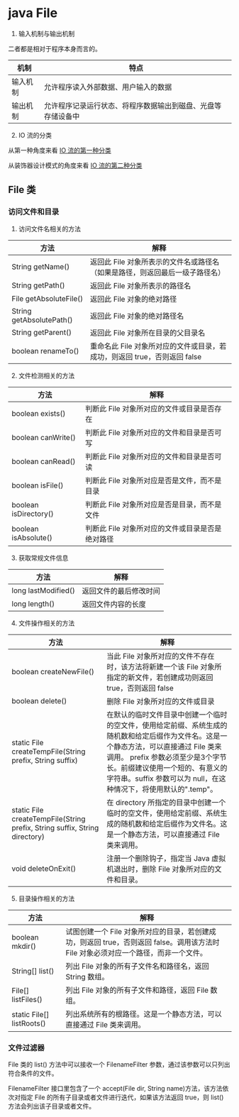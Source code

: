 # java File
1. 输入机制与输出机制

二者都是相对于程序本身而言的。

机制 | 特点
---- | ---
输入机制 | 允许程序读入外部数据、用户输入的数据
输出机制 | 允许程序记录运行状态、将程序数据输出到磁盘、光盘等存储设备中

2. IO 流的分类

从第一种角度来看
[IO 流的第一种分类](../jpg/0707/IO流的第一种分类方法.png)

从装饰器设计模式的角度来看
[IO 流的第二种分类](../jpg/0707/IO流的第二种分类方法.png)


## File 类
### 访问文件和目录
1. 访问文件名相关的方法

方法 | 解释
---- | ---
String getName() | 返回此 File 对象所表示的文件名或路径名（如果是路径，则返回最后一级子路径名）
String getPath() | 返回此 File 对象所表示的路径名
File getAbsoluteFile() | 返回此 File 对象的绝对路径
String getAbsolutePath() | 返回此 File 对象的绝对路径名
String getParent() | 返回此 File 对象所在目录的父目录名
boolean renameTo() | 重命名此 File 对象所对应的文件或目录，若成功，则返回 true，否则返回 false

2. 文件检测相关的方法

方法 | 解释
---- | ---
boolean exists() | 判断此 File 对象所对应的文件或目录是否存在
boolean canWrite() | 判断此 File 对象所对应的文件和目录是否可写
boolean canRead() | 判断此 File 对象所对应的文件和目录是否可读
boolean isFile() | 判断此 File 对象所对应是否是文件，而不是目录
boolean isDirectory() | 判断此 File 对象所对应是否是目录，而不是文件
boolean isAbsolute() | 判断此 File 对象所对应的文件或目录是否是绝对路径

3. 获取常规文件信息

方法 | 解释
---- | ---
long lastModified() | 返回文件的最后修改时间
long length() | 返回文件内容的长度

4. 文件操作相关的方法

方法 | 解释
---- | ---
boolean createNewFile() | 当此 File 对象所对应的文件不存在时，该方法将新建一个该 File 对象所指定的新文件，若创建成功则返回 true，否则返回 false
boolean delete() | 删除 File 对象所对应的文件或目录
static File createTempFile(String prefix, String suffix) | 在默认的临时文件目录中创建一个临时的空文件，使用给定前缀、系统生成的随机数和给定后缀作为文件名。这是一个静态方法，可以直接通过 File 类来调用。 prefix 参数必须至少是3个字节长。前缀建议使用一个短的、有意义的字符串。suffix 参数可以为 null，在这种情况下，将使用默认的".temp"。
static File createTempFile(String prefix, String suffix, String directory) | 在 directory 所指定的目录中创建一个临时的空文件，使用给定前缀、系统生成的随机数和给定后缀作为文件名。这是一个静态方法，可以直接通过 File 类来调用。 
void deleteOnExit() | 注册一个删除钩子，指定当 Java 虚拟机退出时，删除 File 对象所对应的文件和目录。

5. 目录操作相关的方法

方法 | 解释
---- | ---
boolean mkdir() | 试图创建一个 File 对象所对应的目录，若创建成功，则返回 true，否则返回 false。调用该方法时 File 对象必须对应一个路径，而非一个文件。
String[] list() | 列出 File 对象的所有子文件名和路径名，返回 String 数组。
File[] listFiles() | 列出 File 对象的所有子文件和路径，返回 File 数组。
static File[] listRoots() | 列出系统所有的根路径。这是一个静态方法，可以直接通过 File 类来调用。


### 文件过滤器
File 类的 list() 方法中可以接收一个 FilenameFilter 参数，通过该参数可以只列出符合条件的文件。   

FilenameFilter 接口里包含了一个 accept(File dir, String name)方法，该方法依次对指定 File 的所有子目录或者文件进行迭代，如果该方法返回 true，则 list() 方法会列出该子目录或者文件。










